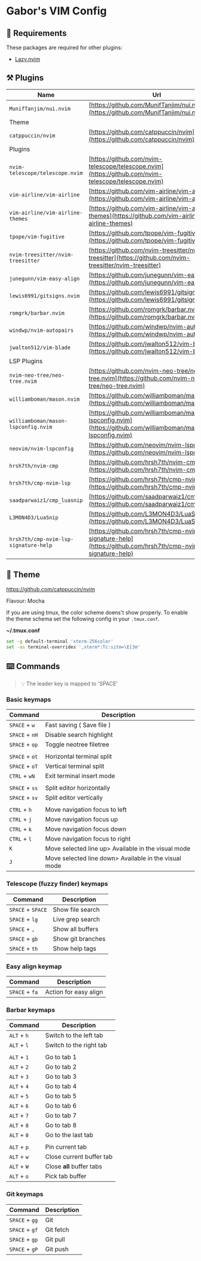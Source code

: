 # Gabor's VIM Config

## 🚀 Requirements

These packages are required for other plugins:
- [Lazy.nvim](https://github.com/folke/lazy.nvim)

## ⚒️ Plugins

| Name                                    | Url                                                                                                              |
| --------------------------------------- | ---------------------------------------------------------------------------------------------------------------- |
| `MunifTanjim/nui.nvim`                  | [https://github.com/MunifTanjim/nui.nvim](https://github.com/MunifTanjim/nui.nvim)                               |
| Theme                                   |                                                                                                                  |
| `catppuccin/nvim`                       | [https://github.com/catppuccin/nvim](https://github.com/catppuccin/nvim)                                         |
| Plugins                                 |                                                                                                                  |
| `nvim-telescope/telescope.nvim`         | [https://github.com/nvim-telescope/telescope.nvim](https://github.com/nvim-telescope/telescope.nvim)             |
| `vim-airline/vim-airline`               | [https://github.com/vim-airline/vim-airline](https://github.com/vim-airline/vim-airline)                         |
| `vim-airline/vim-airline-themes`        | [https://github.com/vim-airline/vim-airline-themes](https://github.com/vim-airline/vim-airline-themes)           |
| `tpope/vim-fugitive`                    | [https://github.com/tpope/vim-fugitive](https://github.com/tpope/vim-fugitive)                                   |
| `nvim-treesitter/nvim-treesitter`       | [https://github.com/nvim-treesitter/nvim-treesitter](https://github.com/nvim-treesitter/nvim-treesitter)         |
| `junegunn/vim-easy-align`               | [https://github.com/junegunn/vim-easy-align](https://github.com/junegunn/vim-easy-align)                         |
| `lewis6991/gitsigns.nvim`               | [https://github.com/lewis6991/gitsigns.nvim](https://github.com/lewis6991/gitsigns.nvim)                         |
| `romgrk/barbar.nvim`                    | [https://github.com/romgrk/barbar.nvim](https://github.com/romgrk/barbar.nvim)                                   |
| `windwp/nvim-autopairs`                 | [https://github.com/windwp/nvim-autopairs](https://github.com/windwp/nvim-autopairs)                             |
| `jwalton512/vim-blade`                  | [https://github.com/jwalton512/vim-blade](https://github.com/jwalton512/vim-blade)                               |
| LSP Plugins                             |                                                                                                                  |
| `nvim-neo-tree/neo-tree.nvim`           | [https://github.com/nvim-neo-tree/neo-tree.nvim](https://github.com/nvim-neo-tree/neo-tree.nvim)                 |
| `williamboman/mason.nvim`               | [https://github.com/williamboman/mason.nvim](https://github.com/williamboman/mason.nvim)                         |
| `williamboman/mason-lspconfig.nvim`     | [https://github.com/williamboman/mason-lspconfig.nvim](https://github.com/williamboman/mason-lspconfig.nvim)     |
| `neovim/nvim-lspconfig`                 | [https://github.com/neovim/nvim-lspconfig](https://github.com/neovim/nvim-lspconfig)                             |
| `hrsh7th/nvim-cmp`                      | [https://github.com/hrsh7th/nvim-cmp](https://github.com/hrsh7th/nvim-cmp)                                       |
| `hrsh7th/cmp-nvim-lsp`                  | [https://github.com/hrsh7th/cmp-nvim-lsp](https://github.com/hrsh7th/cmp-nvim-lsp)                               |
| `saadparwaiz1/cmp_luasnip`              | [https://github.com/saadparwaiz1/cmp_luasnip](https://github.com/saadparwaiz1/cmp_luasnip)                       |
| `L3MON4D3/LuaSnip`                      | [https://github.com/L3MON4D3/LuaSnip](https://github.com/L3MON4D3/LuaSnip)                                       |
| `hrsh7th/cmp-nvim-lsp-signature-help`   | [https://github.com/hrsh7th/cmp-nvim-lsp-signature-help](https://github.com/hrsh7th/cmp-nvim-lsp-signature-help) |


## 🌙 Theme

https://github.com/catppuccin/nvim

Flavour: Mocha

If you are using tmux, the color scheme doens't show properly.
To enable the theme schema set the following config in your `.tmux.conf`.

**~/.tmux.conf**
```bash
set -g default-terminal 'xterm-256color'
set -as terminal-overrides ',xterm*:Tc:sitm=\E[3m'
```

## ⌨️ Commands

> 💡 The leader key is mapped to 'SPACE'


### Basic keymaps

| Command             | Description                                              |
| ------------------- | -------------------------------------------------------- |
| `SPACE` + `w`       | Fast saving ( Save file )                                |
| `SPACE` + `nH`      | Disable search highlight                                 |
| `SPACE` + `op`      | Toggle neotree filetree                                  |
|                     |                                                          |
| `SPACE` + `ot`      | Horizontal terminal split                                |
| `SPACE` + `oT`      | Vertical terminal split                                  |
| `CTRL` + `wN`       | Exit terminal insert mode                                |
|                     |                                                          |
| `SPACE` + `ss`      | Split editor horizontally                                |
| `SPACE` + `sv`      | Split editor vertically                                  |
|                     |                                                          |
| `CTRL` + `h`        | Move navigation focus to left                            |
| `CTRL` + `j`        | Move navigation focus up                                 |
| `CTRL` + `k`        | Move navigation focus down                               |
| `CTRL` + `l`        | Move navigation focus to right                           |
| `K`                 | Move selected line up\> Available in the visual mode     |
| `J`                 | Move selected line down\> Available in the visual mode   |

### Telescope (fuzzy finder) keymaps

| Command             | Description                                              |
| ------------------- | -------------------------------------------------------- |
| `SPACE` + `SPACE`   | Show file search                                         |
| `SPACE` + `lg`      | Live grep search                                         |
| `SPACE` + `,`       | Show all buffers                                         |
| `SPACE` + `gb`      | Show git branches                                        |
| `SPACE` + `th`      | Show help tags                                           |


### Easy align keymap

| Command             | Description                                              |
| ------------------- | -------------------------------------------------------- |
| `SPACE` + `fa`      | Action for easy align                                    |


### Barbar keymaps

| Command             | Description                                              |
| ------------------- | -------------------------------------------------------- |
| `ALT` + `h`         | Switch to the left tab                                   |
| `ALT` + `l`         | Switch to the right tab                                  |
|                     |                                                          |
| `ALT` + `1`         | Go to tab 1                                              |
| `ALT` + `2`         | Go to tab 2                                              |
| `ALT` + `3`         | Go to tab 3                                              |
| `ALT` + `4`         | Go to tab 4                                              |
| `ALT` + `5`         | Go to tab 5                                              |
| `ALT` + `6`         | Go to tab 6                                              |
| `ALT` + `7`         | Go to tab 7                                              |
| `ALT` + `8`         | Go to tab 8                                              |
| `ALT` + `0`         | Go to the last tab                                       |
|                     |                                                          |
| `ALT` + `p`         | Pin current tab                                          |
| `ALT` + `w`         | Close current buffer tab                                 |
| `ALT` + `W`         | Close **all** buffer tabs                                |
| `ALT` + `o`         | Pick tab buffer                                          |


### Git keymaps

| Command             | Description                                              |
| ------------------- | -------------------------------------------------------- |
| `SPACE` + `gg`      | Git                                                      |
| `SPACE` + `gf`      | Git fetch                                                |
| `SPACE` + `gp`      | Git pull                                                 |
| `SPACE` + `gP`      | Git push                                                 |
